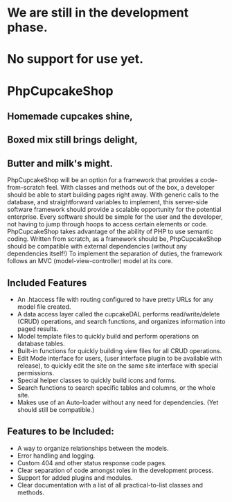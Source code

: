 # We are still in the development phase.
# No support for use yet.
#
# PhpCupcakeShop
## Homemade cupcakes shine,
## Boxed mix still brings delight,
## Butter and milk's might.
PhpCupcakeShop will be an option for a framework that provides a code-from-scratch feel.  With classes and methods out of the box, a developer should be able to start building pages right away.  With generic calls to the database, and straightforward variables to implement, this server-side software framework should provide a scalable opportunity for the potential enterprise.  Every software should be simple for the user and the developer, not having to jump through hoops to access certain elements or code.  PhpCupcakeShop takes advantage of the ability of PHP to use semantic coding.  Written from scratch, as a framework should be, PhpCupcakeShop should be compatible with external dependencies (without any dependencies itself!) To implement the separation of duties, the framework follows an MVC (model-view-controller) model at its core.
## Included Features
* An .htaccess file with routing configured to have pretty URLs for any model file created.
* A data access layer called the cupcakeDAL performs read/write/delete (CRUD) operations, and search functions, and organizes information into paged results.
* Model template files to quickly build and perform operations on database tables.
* Built-in functions for quickly building view files for all CRUD operations.
* Edit Mode interface for users, (user interface plugin to be available with release), to quickly edit the site on the same site interface with special permissions.
* Special helper classes to quickly build icons and forms.
* Search functions to search specific tables and columns, or the whole site.
* Makes use of an Auto-loader without any need for dependencies. (Yet should still be compatible.)
## Features to be Included:
* A way to organize relationships between the models.
* Error handling and logging.
* Custom 404 and other status response code pages.
* Clear separation of code amongst roles in the development process.
* Support for added plugins and modules.
* Clear documentation with a list of all practical-to-list classes and methods.
